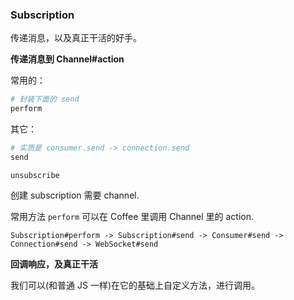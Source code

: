 ### Subscription

传递消息，以及真正干活的好手。

**传递消息到 Channel#action**

常用的：

```ruby
# 封装下面的 send
perform
```

其它：

```ruby
# 实质是 consumer.send -> connection.send
send
```

```
unsubscribe
```

创建 subscription 需要 channel.

常用方法 `perform` 可以在 Coffee 里调用 Channel 里的 action.

```
Subscription#perform -> Subscription#send -> Consumer#send -> Connection#send -> WebSocket#send
```

**回调响应，及真正干活**

我们可以(和普通 JS 一样)在它的基础上自定义方法，进行调用。

